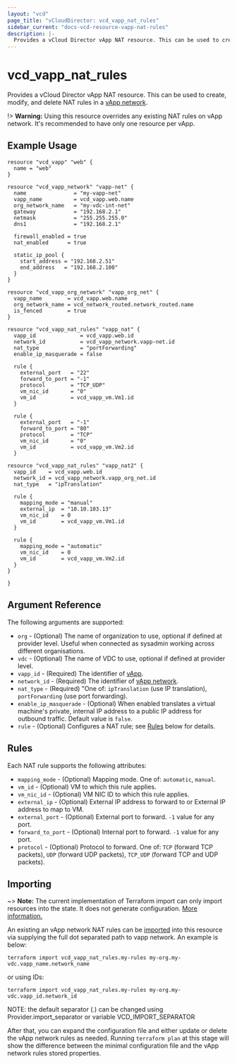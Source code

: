 ```yaml
---
layout: "vcd"
page_title: "vCloudDirector: vcd_vapp_nat_rules"
sidebar_current: "docs-vcd-resource-vapp-nat-rules"
description: |-
  Provides a vCloud Director vApp NAT resource. This can be used to create, modify, and delete NAT rules.
---
```


# vcd\_vapp\_nat\_rules

Provides a vCloud Director vApp NAT resource. This can be used to create,
modify, and delete NAT rules in a [vApp network](/docs/providers/vcd/r/vapp_network.html).

!> **Warning:** Using this resource overrides any existing NAT rules on vApp network. It's recommended to have only one resource per vApp. 

## Example Usage

```hcl
resource "vcd_vapp" "web" {
  name = "web"
}
​
resource "vcd_vapp_network" "vapp-net" {
  name               = "my-vapp-net"
  vapp_name          = vcd_vapp.web.name
  org_network_name   = "my-vdc-int-net"
  gateway            = "192.168.2.1"
  netmask            = "255.255.255.0"
  dns1               = "192.168.2.1"

  firewall_enabled = true
  nat_enabled      = true
​
  static_ip_pool {
    start_address = "192.168.2.51"
    end_address   = "192.168.2.100"
  }
}

resource "vcd_vapp_org_network" "vapp_org_net" {
  vapp_name        = vcd_vapp.web.name
  org_network_name = vcd_network_routed.network_routed.name
  is_fenced        = true
}

resource "vcd_vapp_nat_rules" "vapp_nat" {
  vapp_id              = vcd_vapp.web.id
  network_id           = vcd_vapp_network.vapp-net.id
  nat_type             = "portForwarding"
  enable_ip_masquerade = false

  rule {
    external_port   = "22"
    forward_to_port = "-1"
    protocol        = "TCP_UDP"
    vm_nic_id       = "0"
    vm_id           = vcd_vapp_vm.Vm1.id
  }

  rule {
    external_port   = "-1"
    forward_to_port = "80"
    protocol        = "TCP"
    vm_nic_id       = "0"
    vm_id           = vcd_vapp_vm.Vm2.id
  }

resource "vcd_vapp_nat_rules" "vapp_nat2" {
  vapp_id    = vcd_vapp.web.id
  network_id = vcd_vapp_network.vapp_org_net.id
  nat_type   = "ipTranslation"

  rule {
    mapping_mode = "manual"
    external_ip  = "10.10.103.13"
    vm_nic_id    = 0
    vm_id        = vcd_vapp_vm.Vm1.id
  }

  rule {
    mapping_mode = "automatic"
    vm_nic_id    = 0
    vm_id        = vcd_vapp_vm.Vm2.id
  }
}

}
```

## Argument Reference

The following arguments are supported:

* `org` - (Optional) The name of organization to use, optional if defined at provider level. Useful when connected as sysadmin working across different organisations.
* `vdc` - (Optional) The name of VDC to use, optional if defined at provider level.
* `vapp_id` - (Required) The identifier of [vApp](/docs/providers/vcd/r/vapp.html).
* `network_id` - (Required) The identifier of [vApp network](/docs/providers/vcd/r/vapp_network.html).
* `nat_type` - (Required) "One of: `ipTranslation` (use IP translation), `portForwarding` (use port forwarding).
* `enable_ip_masquerade` - (Optional) When enabled translates a virtual machine's private, internal IP address to a public IP address for outbound traffic. Default value is `false`.
* `rule` - (Optional) Configures a NAT rule; see [Rules](#rules) below for details.

<a id="rules"></a>
## Rules

Each NAT rule supports the following attributes:

* `mapping_mode` - (Optional) Mapping mode. One of: `automatic`, `manual`.
* `vm_id` - (Optional) VM to which this rule applies.
* `vm_nic_id` - (Optional) VM NIC ID to which this rule applies.
* `external_ip` - (Optional) External IP address to forward to or External IP address to map to VM.
* `external_port` - (Optional) External port to forward. `-1` value for any port.
* `forward_to_port` - (Optional) Internal port to forward. `-1` value for any port.
* `protocol` - (Optional) Protocol to forward. One of: `TCP` (forward TCP packets), `UDP` (forward UDP packets), `TCP_UDP` (forward TCP and UDP packets).

## Importing

~> **Note:** The current implementation of Terraform import can only import resources into the state.
It does not generate configuration. [More information.](https://www.terraform.io/docs/import/)

An existing an vApp network NAT rules can be [imported][docs-import] into this resource
via supplying the full dot separated path to vapp network. An example is
below:

```
terraform import vcd_vapp_nat_rules.my-rules my-org.my-vdc.vapp_name.network_name
```
or using IDs:
```
terraform import vcd_vapp_nat_rules.my-rules my-org.my-vdc.vapp_id.network_id
```

NOTE: the default separator (.) can be changed using Provider.import_separator or variable VCD_IMPORT_SEPARATOR

[docs-import]:https://www.terraform.io/docs/import/

After that, you can expand the configuration file and either update or delete the vApp network rules as needed. Running `terraform plan`
at this stage will show the difference between the minimal configuration file and the vApp network rules stored properties.
